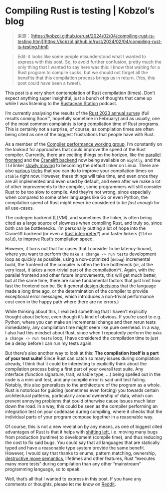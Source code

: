 <!--yml
category: 未分类
date: 2024-05-27 14:34:58
-->

# Compiling Rust is testing | Kobzol’s blog

> 来源：[https://kobzol.github.io/rust/2024/02/04/compiling-rust-is-testing.html](https://kobzol.github.io/rust/2024/02/04/compiling-rust-is-testing.html)

> Edit: it looks like some people misunderstood what I wanted to express with this post. So, to avoid further confusion, pretty much the only thing that I wanted to say here was this: I know that waiting for a Rust program to compile sucks, but we should not forget all the benefits that this compilation process brings us in return. (Yes, this post could have been a tweet).

This post is a very short contemplation of Rust compilation (times). Don’t expect anything super insightful, just a bunch of thoughts that came up while I was listening to the [Rustacean Station](https://rustacean-station.org/episode/cliff-crosland/) podcast.

I’m currently analysing the results of the [Rust 2023 annual survey](https://blog.rust-lang.org/2023/12/18/survey-launch.html) (full results coming Soon™, hopefully sometime in February) and as usually, one of the most common complaints is long compilation time of Rust programs. This is certainly not a surprise, of course, as compilation times are often being cited as one of the biggest frustrations that people have with Rust.

As a member of the [Compiler performance working group](https://www.rust-lang.org/governance/teams/compiler#Compiler%20performance%20working%20group), I’m constantly on the lookout for approaches that could improve the speed of the Rust compiler. Currently, there are exciting things on the horizon, like the [parallel frontend](https://blog.rust-lang.org/2023/11/09/parallel-rustc.html) and the [Cranelift backend](https://github.com/rust-lang/rustc_codegen_cranelift?tab=readme-ov-file#download-using-rustup) now being available on `nightly`, and the `lld` linker [slowly moving](https://github.com/rust-lang/rust/issues/71515) to becoming the default linker on Linux. There are also [various](/rust/rustc/2023/10/21/make-rust-compiler-5percent-faster.html) [tricks](https://nnethercote.github.io/perf-book/build-configuration.html#minimizing-compile-times) that you can do to improve your compilation times on `stable` right now. However, these things will take time, and even once they are all implemented and even used by default, and even after we make a lot of other improvements to the compiler, some programmers will still consider Rust to be too slow to compile. And they’re not wrong, since especially when compared to some other languages like Go or even Python, the compilation speed of Rust might never be considered to be *fast enough* for all use-cases.

The codegen backend (LLVM), and sometimes the linker, is often being cited as a large source of slowness when compiling Rust, and truly so, since both can be bottlenecks. I’m personally putting a lot of hope into the Cranelift backend (or even a [Rust interpreter](https://rust-lang.zulipchat.com/#narrow/stream/122651-general/topic/rustc_codegen_c/near/412964166)?) and faster linkers (`lld` or `mold`), to improve Rust’s compilation speed.

However, it turns out that for cases that I consider to be latency-bound, where you want to perform the `make a change -> run tests` development loop as quickly as possible, using a non-optimized (`debug`) incremental build, the frontend of the compiler is often the true bottleneck (or, at the very least, it takes a non-trivial part of the compilation)^(. Again, with the parallel frontend and other future improvements, this will get much better, but at the same time, there are some fundamental factors that just limit how fast the frontend can be. Be it general [design decisions](https://www.pingcap.com/blog/rust-compilation-model-calamity) that the language made a long time ago, or the determination of the compiler to provide exceptional error messages, which introduces a non-trivial performance cost even in the happy path where there are no errors.)

While thinking about this, I realized something that I haven’t explicitly thought about before, even though it’s kind of obvious. If you’re used to e.g. Python, where you can make an incremental change and then rerun tests immediately, any compilation time might seem like pure overhead. In a way, I also had this mindset about Rust, since when I repeatedly perform the `make a change -> run tests` loop, I have considered the compilation time to just be a delay before I can run my tests again.

But there’s also another way to look at this: **The compilation itself is a part of your test suite!** Since Rust can catch so many issues during compilation already, I think that it could be interesting to explicitly think about the compilation process being a first part of your overall test suite. Any interface (function signature, trait, variable type, …) being spelled out in the code is a mini unit test, and any compile error is said unit test failing. Notably, this also generalizes to the architecture of the program as a whole. Rust is notorious for guiding (sometimes even forcing) you towards certain architectural patterns, particularly around ownership of data, which can prevent annoying problems that could otherwise cause issues much later down the road. In a way, this could be seen as the compiler performing an integration test on your codebase during compiling, where it checks that the individual parts of your program compose together in a reasonable way.

Of course, this is not a new revelation by any means, as one of biggest cited advantages of Rust is that it helps with [shifting left](https://en.wikipedia.org/wiki/Shift-left_testing), i.e. moving many bugs from production (runtime) to development (compile time), and thus reducing the cost to fix said bugs. You could say that all languages that are statically typed and have a reasonable type system provide the same benefit. However, I would say that thanks to enums, pattern matching, ownership, [destructive move semantics](https://www.thecodedmessage.com/posts/cpp-move/), lifetimes and other features, Rust “executes many more tests” during compilation than any other “mainstream” programming language, so to speak.

Well, that’s all that I wanted to express in this post. If you have any comments or thoughts, please let me know on [Reddit](https://www.reddit.com/r/rust/comments/1aiscx5/compiling_rust_is_testing/).